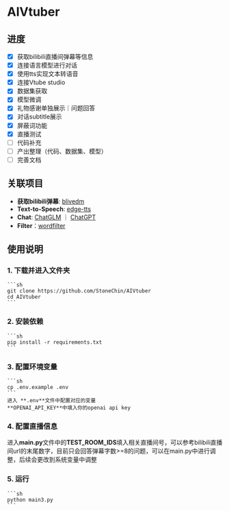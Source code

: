 # AIVtuber
## 进度
- [x] 获取bilibili直播间弹幕等信息
- [x] 连接语言模型进行对话
- [x] 使用tts实现文本转语音
- [x] 连接Vtube studio
- [x] 数据集获取
- [x] 模型微调
- [x] 礼物感谢单独展示｜问题回答
- [x] 对话subtitle展示 
- [x] 屏蔽词功能
- [x] 直播测试
- [ ] 代码补充
- [ ] 产出整理（代码、数据集、模型）
- [ ] 完善文档

## 关联项目
* **获取bilibili弹幕**: [blivedm](https://github.com/xfgryujk/blivedm)
* **Text-to-Speech**: [edge-tts](https://github.com/rany2/edge-tts)
* **Chat**: [ChatGLM](https://github.com/THUDM/ChatGLM-6B) ｜ [ChatGPT](https://platform.openai.com/docs/api-reference/authentication)
* **Filter**：[wordfilter](https://github.com/dariusk/wordfilter)

## 使用说明

### 1. 下载并进入文件夹
    ```sh
    git clone https://github.com/StoneChin/AIVtuber
    cd AIVtuber
    ```
### 2. 安装依赖
    ```sh
    pip install -r requirements.txt
    ```
### 3. 配置环境变量
    ```sh
    cp .env.example .env
    ```
    进入 **.env**文件中配置对应的变量
    **OPENAI_API_KEY**中填入你的openai api key
### 4. 配置直播信息
   进入**main.py**文件中的**TEST_ROOM_IDS**填入相关直播间号，可以参考bilibili直播间url的末尾数字，目前只会回答弹幕字数>=8的问题，可以在main.py中进行调整，后续会更改到系统变量中调整
### 5. 运行
    ```sh
    python main3.py
    ```
